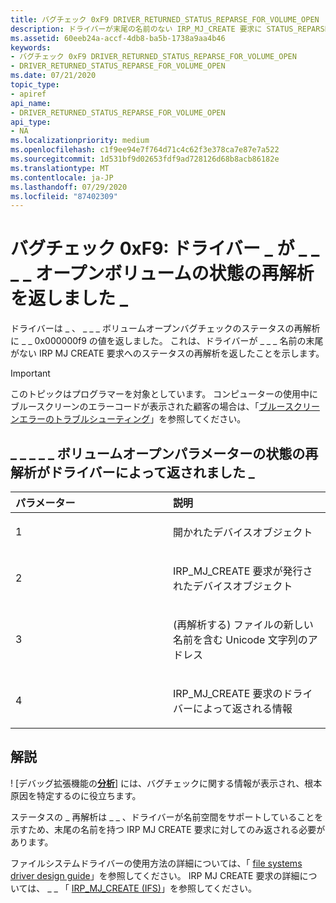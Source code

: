 ```yaml
---
title: バグチェック 0xF9 DRIVER_RETURNED_STATUS_REPARSE_FOR_VOLUME_OPEN
description: ドライバーが末尾の名前のない IRP_MJ_CREATE 要求に STATUS_REPARSE を返したことを示す DRIVER_RETURNED_STATUS_REPARSE_FOR_VOLUME_OPEN バグチェック。
ms.assetid: 60eeb24a-accf-4db8-ba5b-1738a9aa4b46
keywords:
- バグチェック 0xF9 DRIVER_RETURNED_STATUS_REPARSE_FOR_VOLUME_OPEN
- DRIVER_RETURNED_STATUS_REPARSE_FOR_VOLUME_OPEN
ms.date: 07/21/2020
topic_type:
- apiref
api_name:
- DRIVER_RETURNED_STATUS_REPARSE_FOR_VOLUME_OPEN
api_type:
- NA
ms.localizationpriority: medium
ms.openlocfilehash: c1f9ee94e7f764d71c4c62f3e378ca7e87e7a522
ms.sourcegitcommit: 1d531bf9d02653fdf9ad728126d68b8acb86182e
ms.translationtype: MT
ms.contentlocale: ja-JP
ms.lasthandoff: 07/29/2020
ms.locfileid: "87402309"
---
```

# <a name="bug-check-0xf9-driver_returned_status_reparse_for_volume_open"></a>バグチェック 0xF9: ドライバー \_ が \_ \_ \_ \_ オープンボリュームの状態の再解析を返しました \_

ドライバーは \_ 、 \_ \_ \_ ボリュームオープンバグチェックのステータスの再解析に \_ \_ 0x000000f9 の値を返しました。 これは、ドライバーが \_ \_ \_ 名前の末尾がない IRP MJ CREATE 要求へのステータスの再解析を返したことを示します。

> [!IMPORTANT]
> このトピックはプログラマーを対象としています。 コンピューターの使用中にブルースクリーンのエラーコードが表示された顧客の場合は、「[ブルースクリーンエラーのトラブルシューティング](https://www.windows.com/stopcode)」を参照してください。


## <a name="driver_returned_status_reparse_for_volume_open-parameters"></a>\_ \_ \_ \_ \_ ボリュームオープンパラメーターの状態の再解析がドライバーによって返されました \_

<table>
<colgroup>
<col width="50%" />
<col width="50%" />
</colgroup>
<thead>
<tr class="header">
<th align="left">パラメーター</th>
<th align="left">説明</th>
</tr>
</thead>
<tbody>
<tr class="odd">
<td align="left"><p>1</p></td>
<td align="left"><p>開かれたデバイスオブジェクト</p></td>
</tr>
<tr class="even">
<td align="left"><p>2</p></td>
<td align="left"><p>IRP_MJ_CREATE 要求が発行されたデバイスオブジェクト</p></td>
</tr>
<tr class="odd">
<td align="left"><p>3</p></td>
<td align="left"><p>(再解析する) ファイルの新しい名前を含む Unicode 文字列のアドレス</p></td>
</tr>
<tr class="even">
<td align="left"><p>4</p></td>
<td align="left"><p>IRP_MJ_CREATE 要求のドライバーによって返される情報</p></td>
</tr>
</tbody>
</table>

## <a name="remarks"></a>解説

! [デバッグ拡張機能の[**分析**](-analyze.md)] には、バグチェックに関する情報が表示され、根本原因を特定するのに役立ちます。

ステータスの \_ 再解析は \_ \_ 、ドライバーが名前空間をサポートしていることを示すため、末尾の名前を持つ IRP MJ CREATE 要求に対してのみ返される必要があります。 

ファイルシステムドライバーの使用方法の詳細については、「 [file systems driver design guide](https://docs.microsoft.com/windows-hardware/drivers/ifs/)」を参照してください。 IRP MJ CREATE 要求の詳細については、 \_ \_ 「 [IRP_MJ_CREATE (IFS)](https://docs.microsoft.com/windows-hardware/drivers/ifs/irp-mj-create)」を参照してください。
